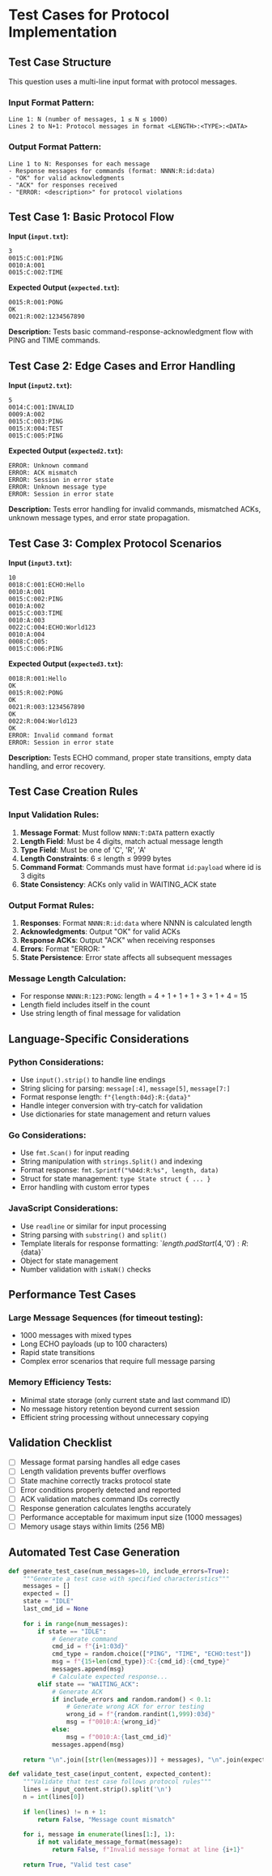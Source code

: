 # Test Cases for Protocol Implementation

## Test Case Structure
This question uses a multi-line input format with protocol messages.

### Input Format Pattern:
```
Line 1: N (number of messages, 1 ≤ N ≤ 1000)
Lines 2 to N+1: Protocol messages in format <LENGTH>:<TYPE>:<DATA>
```

### Output Format Pattern:
```
Line 1 to N: Responses for each message
- Response messages for commands (format: NNNN:R:id:data)
- "OK" for valid acknowledgments
- "ACK" for responses received
- "ERROR: <description>" for protocol violations
```

## Test Case 1: Basic Protocol Flow
**Input (`input.txt`):**
```
3
0015:C:001:PING
0010:A:001
0015:C:002:TIME
```
**Expected Output (`expected.txt`):**
```
0015:R:001:PONG
OK
0021:R:002:1234567890
```
**Description:** Tests basic command-response-acknowledgment flow with PING and TIME commands.

## Test Case 2: Edge Cases and Error Handling
**Input (`input2.txt`):**
```
5
0014:C:001:INVALID
0009:A:002
0015:C:003:PING
0015:X:004:TEST
0015:C:005:PING
```
**Expected Output (`expected2.txt`):**
```
ERROR: Unknown command
ERROR: ACK mismatch
ERROR: Session in error state
ERROR: Unknown message type
ERROR: Session in error state
```
**Description:** Tests error handling for invalid commands, mismatched ACKs, unknown message types, and error state propagation.

## Test Case 3: Complex Protocol Scenarios
**Input (`input3.txt`):**
```
10
0018:C:001:ECHO:Hello
0010:A:001
0015:C:002:PING
0010:A:002
0015:C:003:TIME
0010:A:003
0022:C:004:ECHO:World123
0010:A:004
0008:C:005:
0015:C:006:PING
```
**Expected Output (`expected3.txt`):**
```
0018:R:001:Hello
OK
0015:R:002:PONG
OK
0021:R:003:1234567890
OK
0022:R:004:World123
OK
ERROR: Invalid command format
ERROR: Session in error state
```
**Description:** Tests ECHO command, proper state transitions, empty data handling, and error recovery.

## Test Case Creation Rules

### Input Validation Rules:
1. **Message Format**: Must follow `NNNN:T:DATA` pattern exactly
2. **Length Field**: Must be 4 digits, match actual message length
3. **Type Field**: Must be one of 'C', 'R', 'A'
4. **Length Constraints**: 6 ≤ length ≤ 9999 bytes
5. **Command Format**: Commands must have format `id:payload` where id is 3 digits
6. **State Consistency**: ACKs only valid in WAITING_ACK state

### Output Format Rules:
1. **Responses**: Format `NNNN:R:id:data` where NNNN is calculated length
2. **Acknowledgments**: Output "OK" for valid ACKs
3. **Response ACKs**: Output "ACK" when receiving responses
4. **Errors**: Format "ERROR: <specific description>"
5. **State Persistence**: Error state affects all subsequent messages

### Message Length Calculation:
- For response `NNNN:R:123:PONG`: length = 4 + 1 + 1 + 1 + 3 + 1 + 4 = 15
- Length field includes itself in the count
- Use string length of final message for validation

## Language-Specific Considerations

### Python Considerations:
- Use `input().strip()` to handle line endings
- String slicing for parsing: `message[:4]`, `message[5]`, `message[7:]`
- Format response length: `f"{length:04d}:R:{data}"`
- Handle integer conversion with try-catch for validation
- Use dictionaries for state management and return values

### Go Considerations:
- Use `fmt.Scan()` for input reading
- String manipulation with `strings.Split()` and indexing
- Format response: `fmt.Sprintf("%04d:R:%s", length, data)`
- Struct for state management: `type State struct { ... }`
- Error handling with custom error types

### JavaScript Considerations:
- Use `readline` or similar for input processing
- String parsing with `substring()` and `split()`
- Template literals for response formatting: \`${length.padStart(4, '0')}:R:${data}\`
- Object for state management
- Number validation with `isNaN()` checks

## Performance Test Cases

### Large Message Sequences (for timeout testing):
- 1000 messages with mixed types
- Long ECHO payloads (up to 100 characters)
- Rapid state transitions
- Complex error scenarios that require full message parsing

### Memory Efficiency Tests:
- Minimal state storage (only current state and last command ID)
- No message history retention beyond current session
- Efficient string processing without unnecessary copying

## Validation Checklist
- [ ] Message format parsing handles all edge cases
- [ ] Length validation prevents buffer overflows
- [ ] State machine correctly tracks protocol state
- [ ] Error conditions properly detected and reported
- [ ] ACK validation matches command IDs correctly
- [ ] Response generation calculates lengths accurately
- [ ] Performance acceptable for maximum input size (1000 messages)
- [ ] Memory usage stays within limits (256 MB)

## Automated Test Case Generation
```python
def generate_test_case(num_messages=10, include_errors=True):
    """Generate a test case with specified characteristics"""
    messages = []
    expected = []
    state = "IDLE"
    last_cmd_id = None
    
    for i in range(num_messages):
        if state == "IDLE":
            # Generate command
            cmd_id = f"{i+1:03d}"
            cmd_type = random.choice(["PING", "TIME", "ECHO:test"])
            msg = f"{15+len(cmd_type)}:C:{cmd_id}:{cmd_type}"
            messages.append(msg)
            # Calculate expected response...
        elif state == "WAITING_ACK":
            # Generate ACK
            if include_errors and random.random() < 0.1:
                # Generate wrong ACK for error testing
                wrong_id = f"{random.randint(1,999):03d}"
                msg = f"0010:A:{wrong_id}"
            else:
                msg = f"0010:A:{last_cmd_id}"
            messages.append(msg)
    
    return "\n".join([str(len(messages))] + messages), "\n".join(expected)

def validate_test_case(input_content, expected_content):
    """Validate that test case follows protocol rules"""
    lines = input_content.strip().split('\n')
    n = int(lines[0])
    
    if len(lines) != n + 1:
        return False, "Message count mismatch"
    
    for i, message in enumerate(lines[1:], 1):
        if not validate_message_format(message):
            return False, f"Invalid message format at line {i+1}"
    
    return True, "Valid test case"
```
